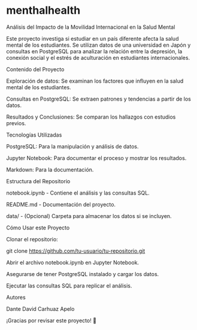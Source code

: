 # menthalhealth
Análisis del Impacto de la Movilidad Internacional en la Salud Mental

Este proyecto investiga si estudiar en un país diferente afecta la salud mental de los estudiantes. Se utilizan datos de una universidad en Japón y consultas en PostgreSQL para analizar la relación entre la depresión, la conexión social y el estrés de aculturación en estudiantes internacionales.

Contenido del Proyecto

Exploración de datos: Se examinan los factores que influyen en la salud mental de los estudiantes.

Consultas en PostgreSQL: Se extraen patrones y tendencias a partir de los datos.

Resultados y Conclusiones: Se comparan los hallazgos con estudios previos.

Tecnologías Utilizadas

PostgreSQL: Para la manipulación y análisis de datos.

Jupyter Notebook: Para documentar el proceso y mostrar los resultados.

Markdown: Para la documentación.

Estructura del Repositorio

notebook.ipynb - Contiene el análisis y las consultas SQL.

README.md - Documentación del proyecto.

data/ - (Opcional) Carpeta para almacenar los datos si se incluyen.

Cómo Usar este Proyecto

Clonar el repositorio:

git clone https://github.com/tu-usuario/tu-repositorio.git

Abrir el archivo notebook.ipynb en Jupyter Notebook.

Asegurarse de tener PostgreSQL instalado y cargar los datos.

Ejecutar las consultas SQL para replicar el análisis.

Autores

Dante David Carhuaz Apelo

¡Gracias por revisar este proyecto! 🚀

